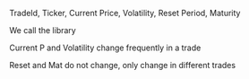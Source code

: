 TradeId, Ticker, Current Price, Volatility, Reset Period, Maturity


We call the library

Current P and Volatility change frequently in a trade

Reset and Mat do not change, only change in different trades

